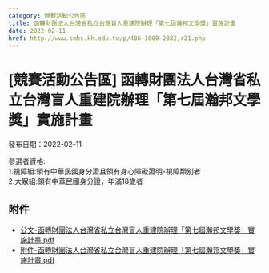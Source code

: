 ```yaml
---
category: 競賽活動公告區
title: 函轉財團法人台灣省私立台灣盲人重建院辦理「第七屆瀚邦文學獎」實施計畫
date: 2022-02-11
href: http://www.smhs.kh.edu.tw/p/406-1000-2882,r21.php
---
```


# [競賽活動公告區] 函轉財團法人台灣省私立台灣盲人重建院辦理「第七屆瀚邦文學獎」實施計畫

發布日期：2022-02-11

<div><div></div><div>參選者資格:<br> 1.視障組:領有中華民國身分證且領有身心障礙證明-視障類別者<br> 2.大眾組:領有中華民國身分證，年滿18歲者</div></div>

## 附件

- [公文-函轉財團法人台灣省私立台灣盲人重建院辦理「第七屆瀚邦文學獎」實施計畫.pdf](https://www.smhs.kh.edu.tw/var/file/0/1000/attach/69/pta_2590_9078276_48724.pdf)
- [附件-函轉財團法人台灣省私立台灣盲人重建院辦理「第七屆瀚邦文學獎」實施計畫.pdf](https://www.smhs.kh.edu.tw/var/file/0/1000/attach/69/pta_2591_7246414_48725.pdf)
